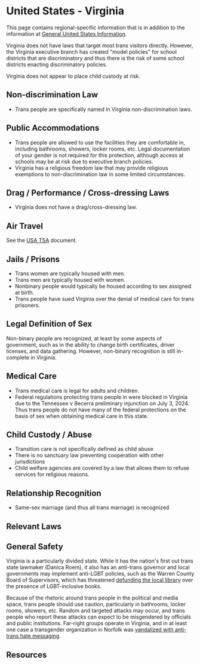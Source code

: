 # United States - Virginia

This page contains regional-specific information that is in addition to
the information at [General United States
Information](notes/usa-general.md).

Virginia does not have laws that target most trans visitors directly.
However, the Virginia executive branch has created "model policies" for
school districts that are discriminatory and thus there is the risk of
some school districts enacting discriminatory policies.

Virginia does not appear to place child custody at risk.

## Non-discrimination Law
 
 * Trans people are specifically named in Virginia non-discrimination laws.

## Public Accommodations

 * Trans people are allowed to use the facilities they are comfortable
   in, including bathrooms, showers, locker rooms, etc.  Legal
   documentation of your gender is not required for this protection,
   although access at schools may be at risk due to executive branch
   policies.
 * Virginia has a religious freedom law that may provide religious
   exemptions to non-discrimination law in some limited circumstances.

## Drag / Performance / Cross-dressing Laws

 * Virginia does not have a drag/cross-dressing law.

## Air Travel

See the [USA TSA](notes/tsa.md) document.

## Jails / Prisons

 * Trans women are typically housed with men.
 * Trans men are typically housed with women.
 * Nonbinary people would typically be housed according to sex
   assigned at birth.
 * Trans people have sued Virginia over the denial of medical
   care for trans prisoners.

## Legal Definition of Sex

Non-binary people are recognized, at least by some aspects of
government, such as in the ability to change birth certificates,
driver licenses, and data gathering. However, non-binary recognition is
still in-complete in Virginia.

## Medical Care

 * Trans medical care is legal for adults and children.
 * Federal regulations protecting trans people in were blocked in
   Virginia due to the Tennessee v Becerra preliminary injunction on
   July 3, 2024. Thus trans people do not have many of the federal
   protections on the basis of sex when obtaining medical care in this
   state.

## Child Custody / Abuse

 * Transition care is not specifically defined as child abuse
 * There is no sanctuary law preventing cooperation with other
   jurisdictions
 * Child welfare agencies are covered by a law that allows them to
   refuse services for religious reasons.
 
## Relationship Recognition

 * Same-sex marriage (and thus all trans marriage) is recognized

## Relevant Laws

## General Safety

Virginia is a particularly divided state. While it has the nation's
first out trans state lawmaker (Danica Roem), it also has an anti-trans
governor and local governments may implement anti-LGBT policies, such as
the Warren County Board of Supervisors, which has threatened [defunding
the local
library](https://dallasvoice.com/virginia-library-could-close-in-showdown-over-book-bans/)
over the presence of LGBT-inclusive books.

Because of the rhetoric around trans people in the political and media
space, trans people should use caution, particularly in bathrooms,
locker rooms, showers, etc.  Random and targeted attacks may occur, and
trans people who report these attacks can expect to be misgendered by
officials and public institutions. Far-right groups operate in Virginia,
and in at least one case a transgender organization in Norfolk was
[vandalized with anti-trans hate
messaging](https://www.losangelesblade.com/2024/04/17/norfolk-virginia-transgender-resource-center-vandalized/).

## Resources

